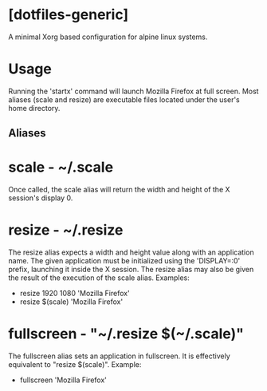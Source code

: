 # [dotfiles-generic]
A minimal Xorg based configuration for alpine linux systems.

# Usage
Running the 'startx' command will launch Mozilla Firefox at full screen.
Most aliases (scale and resize) are executable files located under the user's home directory.


## Aliases

# scale - ~/.scale
Once called, the scale alias will return the width and height of the X session's display 0.

# resize - ~/.resize
The resize alias expects a width and height value along with an application name.
The given application must be initialized using the 'DISPLAY=:0' prefix, launching it inside the X session.
The resize alias may also be given the result of the execution of the scale alias.
Examples:
- resize 1920 1080 'Mozilla Firefox'
- resize $(scale) 'Mozilla Firefox'

# fullscreen - "~/.resize $(~/.scale)"
The fullscreen alias sets an application in fullscreen.
It is effectively equivalent to "resize $(scale)".
Example:
- fullscreen 'Mozilla Firefox'
